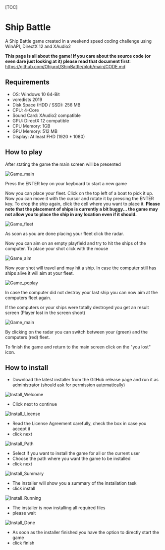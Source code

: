 [TOC]

# Ship Battle
A Ship Battle game created in a weekend speed coding challenge using WinAPI, DirectX 12 and XAudio2

**This page is all about the game! If you care about the source code (or even dare just looking at it) please read that document first**: https://github.com/Ohjurot/ShipBattle/blob/main/CODE.md

## Requirements

- OS: Windows 10 64-Bit 
- vcredists 2019
- Disk Space (HDD / SSD): 256 MB
- CPU: 4-Core
- Sound Card: XAudio2 compatible
- GPU: DirectX 12 compatible 
- CPU Memory: 1GB
- GPU Memory: 512 MB
- Display: At least FHD (1920 * 1080)

## How to play

After stating the game the main screen will be presented

![Game_main](https://github.com/Ohjurot/ShipBattle/raw/main/doc/game_1.jpg)

Press the ENTER key on your keyboard to start a new game

Now you can place your fleet. Click on the top left of a boat to pick it up. Now you can move it with the cursor and rotate it by pressing the ENTER key. To drop the ship again, click the cell where you want to place it. **Please note that the placement of ships is currently a bit buggy... the game may not allow you to place the ship in any location even if it should.**

![Game_fleet](https://github.com/Ohjurot/ShipBattle/raw/main/doc/game_2.jpg)

As soon as you are done placing your fleet click the radar.

Now you can aim on an empty playfield and try to hit the ships of the computer. To place your shot click with the mouse

![Game_aim](https://github.com/Ohjurot/ShipBattle/raw/main/doc/game_3.jpg)

Now your shot will travel and may hit a ship. In case the computer still has ships alive it will aim at your fleet.

![Game_pcplay](https://github.com/Ohjurot/ShipBattle/raw/main/doc/game_4.jpg)

In case the computer did not destroy your last ship you can now aim at the computers fleet again.

If the computers or your ships were totally destroyed you get an result screen (Player lost in the screen shoot)

![Game_main](https://github.com/Ohjurot/ShipBattle/raw/main/doc/game_5.jpg)

By clicking on the radar you can switch between your (green) and the computers (red) fleet.

To finish the game and return to the main screen click on the "you lost" icon.



## How to install

- Download the latest installer from the GitHub release page and run it as administrator (should ask for permission automatically)

![Install_Welcome](https://github.com/Ohjurot/ShipBattle/raw/main/doc/install_1.jpg)

- Click next to continue

![Install_License](https://github.com/Ohjurot/ShipBattle/raw/main/doc/install_2.jpg)

- Read the License Agreement carefully, check the box in case you accept it
- click next

![Install_Path](https://github.com/Ohjurot/ShipBattle/raw/main/doc/install_3.jpg)

- Select if you want to install the game for all or the current user
- Choose the path where you want the game to be installed
- click next

![Install_Summary](https://github.com/Ohjurot/ShipBattle/raw/main/doc/install_4.jpg)

- The installer will show you a summary of the installation task
- click install

![Install_Running](https://github.com/Ohjurot/ShipBattle/raw/main/doc/install_5.jpg)

- The installer is now installing all required files 
- please wait

![Install_Done](https://github.com/Ohjurot/ShipBattle/raw/main/doc/install_6.jpg)

- As soon as the installer finished you have the option to directly start the game
- click finish